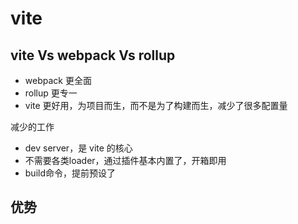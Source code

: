 # vite

## vite Vs webpack Vs rollup

- webpack 更全面
- rollup 更专一
- vite 更好用，为项目而生，而不是为了构建而生，减少了很多配置量

减少的工作

- dev server，是 vite 的核心
- 不需要各类loader，通过插件基本内置了，开箱即用
- build命令，提前预设了

## 优势
